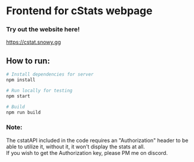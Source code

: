 # Frontend for cStats webpage

### Try out the website here!
https://cstat.snowy.gg  

## How to run:
``` bash
# Install dependencies for server
npm install

# Run locally for testing
npm start

# Build
npm run build
```

### Note:
The cstatAPI included in the code requires an "Authorization" header to be able to utilize it, without it, it won't display the stats at all.  
If you wish to get the Authorization key, please PM me on discord.
